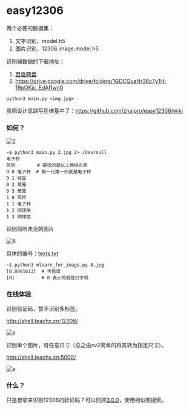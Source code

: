 ﻿# easy12306

两个必要的数据集：

1. 文字识别，model.h5
2. 图片识别，12306.image.model.h5

识别器数据的下载地址：

1. [百度网盘](https://pan.baidu.com/s/1OsBIBM4rl8EnpZt7VYiD9g)
1. https://drive.google.com/drive/folders/1GDCQyaHr36c7y1H-19pOKjc_EdAI1wn0

`python3 main.py <img.jpg>`

我把设计思路写在维基中了：https://github.com/zhaipro/easy12306/wiki

### 如何？

![2](https://user-images.githubusercontent.com/8620842/51320752-d6f2cc00-1a9b-11e9-9d2d-7d1e25ddadc5.jpg)

```
~$ python3 main.py 2.jpg 2> /dev/null
电子秤
风铃        # 要找的是以上两样东西
0 0 电子秤  # 第一行第一列就是电子秤
0 1 绿豆
0 2 蒸笼
0 3 蒸笼
1 0 风铃
1 1 电子秤
1 2 网球拍
1 3 网球拍
```

识别前所未见的图片

![8](https://user-images.githubusercontent.com/8620842/51799645-a01c7300-225e-11e9-8214-296773112484.jpg)

具体的编号：[texts.txt](./texts.txt)

```
~$ python3 mlearn_for_image.py 8.jpg
[0.8991613]  # 可信度
[0]          # 0 表示的就是打字机
```

### 在线体验

识别验证码，暂不识别多标签。

http://shell.teachx.cn:12306/

![a](https://user-images.githubusercontent.com/8620842/51885312-e809da00-23c5-11e9-93a3-78d5e8b4ac18.png)

识别单个图片，可任意尺寸（总之由cv2简单的将其转为指定尺寸）。

http://shell.teachx.cn:5000/

![a](https://user-images.githubusercontent.com/8620842/51879603-21831b00-23af-11e9-8d16-9ae64866ca4c.jpg)

### 什么？

只是想拿来识别12306的验证码？可以回顾[3.0.0](https://github.com/zhaipro/easy12306/tree/3.0.0)，使用相似图搜索。
